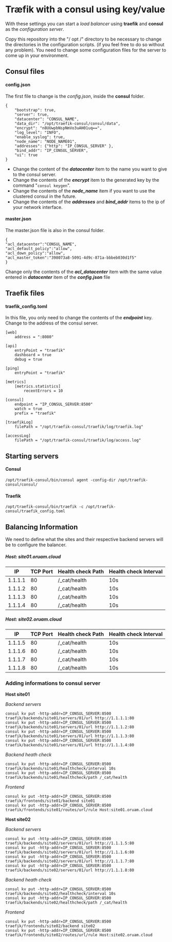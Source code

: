 # Træfik with a consul using key/value

With these settings you can start a *load balancer* using **traefik** and **consul** as the *configuration server*.

Copy this repository into the "/ opt /" directory to be necessary to change the directories in the configuration scripts. (if you feel free to do so without any problem). You need to change some configuration files for the server to come up in your environment. 

## Consul files

#### config.json
The first file to change is the *config.json*, inside the **consul** folder.

    {
        "bootstrap": true,
        "server": true,
        "datacenter": "CONSUL_NAME",
        "data_dir": "/opt/traefik-consul/consul/data",
        "encrypt": "n8UUwpbNspNmVo3uAH01uq==",
        "log_level": "INFO",
        "enable_syslog": true,
        "node_name": "NODE_NAME01",
        "addresses": {"http": "IP_CONSUL_SERVER" },
        "bind_addr": "IP_CONSUL_SERVER",
        "ui": true
    }

 - Change the content of the ***datacenter*** item to the name you want to
   give to the consul server.
 - Change the contents of the ***encrypt*** item to the generated key by the
   command "`consul keygen`".
 - Change the contents of the ***node_name*** item if you want to use the
   clustered consul in the future.
 - Change the contents of the ***addresses*** and ***bind_addr*** items to the
   ip of your network interface.

#### master.json
The master.json file is also in the consul folder.

    {
    "acl_datacenter":"CONSUL_NAME",
    "acl_default_policy":"allow",
    "acl_down_policy":"allow",
    "acl_master_token":"398073a8-5091-4d9c-871a-bbbeb030d1f5"
    }

Change only the contents of the ***acl_datacenter*** item with the same value entered in  ***datacenter*** item of the ***config.json*** file

## Traefik files

#### traefik_config.toml
In this file, you only need to change the contents of the ***endpoint*** key. Change to the address of the consul server.

    [web]
    	address = ":8080"
    	
    [api]
    	entryPoint = "traefik"
    	dashboard = true
    	debug = true
    	
    [ping]
    	entryPoint = "traefik"
    	
    [metrics]
    	[metrics.statistics]
    		recentErrors = 10
    		
    [consul]
    	endpoint = "IP_CONSUL_SERVER:8500"
    	watch = true
    	prefix = "traefik"
    	
    [traefikLog]
    	filePath = "/opt/traefik-consul/traefik/log/traefik.log"
    	
    [accessLog]
    	filePath = "/opt/traefik-consul/traefik/log/access.log"

## Starting servers
#### Consul

    /opt/traefik-consul/bin/consul agent -config-dir /opt/traefik-consul/consul/

#### Traefik

    /opt/traefik-consul/bin/traefik -c /opt/traefik-consul/traefik_config.toml

## Balancing Information

We need to define what the sites and their respective backend servers will be to configure the balancer.


##### Host: site01.oruam.cloud
|IP      |TCP Port  |Health check Path |Health check Interval 
|--------|----------|------------------|---------------------|
|1.1.1.1 |80        |/_cat/health      |10s                  |
|1.1.1.2 |80        |/_cat/health      |10s                  |
|1.1.1.3 |80        |/_cat/health      |10s                  |
|1.1.1.4 |80        |/_cat/health      |10s                  |

##### Host: site02.oruam.cloud
|IP      |TCP Port  |Health check Path |Health check Interval 
|--------|----------|------------------|---------------------|
|1.1.1.5 |80        |/_cat/health      |10s                  |
|1.1.1.6 |80        |/_cat/health      |10s                  |
|1.1.1.7 |80        |/_cat/health      |10s                  |
|1.1.1.8 |80        |/_cat/health      |10s                  |

### Adding informations to consul server

**Host site01**

*Backend servers*

    consul kv put -http-addr=IP_CONSUL_SERVER:8500 traefik/backends/site01/servers/01/url http://1.1.1.1:80
    consul kv put -http-addr=IP_CONSUL_SERVER:8500 traefik/backends/site01/servers/01/url http://1.1.1.2:80
    consul kv put -http-addr=IP_CONSUL_SERVER:8500 traefik/backends/site01/servers/01/url http://1.1.1.3:80
    consul kv put -http-addr=IP_CONSUL_SERVER:8500 traefik/backends/site01/servers/01/url http://1.1.1.4:80

*Backend heath check*

    consul kv put -http-addr=IP_CONSUL_SERVER:8500 traefik/backends/site01/healthcheck/interval 10s
    consul kv put -http-addr=IP_CONSUL_SERVER:8500 traefik/backends/site01/healthcheck/path /_cat/health

*Frontend*

    consul kv put -http-addr=IP_CONSUL_SERVER:8500 traefik/frontends/site01/backend site01
    consul kv put -http-addr=IP_CONSUL_SERVER:8500 traefik/frontends/site01/routes/url/rule Host:site01.oruam.cloud

**Host site02**

*Backend servers*

    consul kv put -http-addr=IP_CONSUL_SERVER:8500 traefik/backends/site02/servers/01/url http://1.1.1.5:80
    consul kv put -http-addr=IP_CONSUL_SERVER:8500 traefik/backends/site02/servers/01/url http://1.1.1.6:80
    consul kv put -http-addr=IP_CONSUL_SERVER:8500 traefik/backends/site02/servers/01/url http://1.1.1.7:80
    consul kv put -http-addr=IP_CONSUL_SERVER:8500 traefik/backends/site02/servers/01/url http://1.1.1.8:80

*Backend heath check*

    consul kv put -http-addr=IP_CONSUL_SERVER:8500 traefik/backends/site02/healthcheck/interval 10s
    consul kv put -http-addr=IP_CONSUL_SERVER:8500 traefik/backends/site02/healthcheck/path /_cat/health

*Frontend*

    consul kv put -http-addr=IP_CONSUL_SERVER:8500 traefik/frontends/site02/backend site02
    consul kv put -http-addr=IP_CONSUL_SERVER:8500 traefik/frontends/site02/routes/url/rule Host:site02.oruam.cloud
